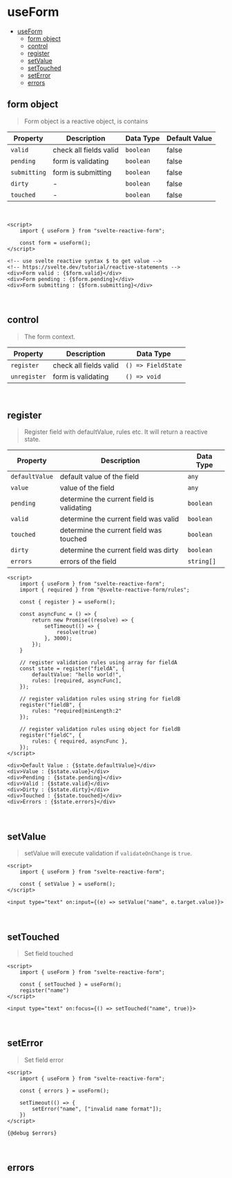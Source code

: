 # useForm
- [useForm](#useform)
  - [form object](#form-object)
  - [control](#control)
  - [register](#register)
  - [setValue](#setvalue)
  - [setTouched](#settouched)
  - [setError](#seterror)
  - [errors](#errors)

## form object
> Form object is a reactive object, is contains 

| Property     | Description            | Data Type | Default Value |
| ------------ | ---------------------- | --------- | ------------- |
| `valid`      | check all fields valid | `boolean` | false         |
| `pending`    | form is validating     | `boolean` | false         |
| `submitting` | form is submitting     | `boolean` | false         |
| `dirty`      | -                      | `boolean` | false         |
| `touched`    | -                      | `boolean` | false         |

<br />

```svelte
<script>
    import { useForm } from "svelte-reactive-form";

    const form = useForm();
</script>

<!-- use svelte reactive syntax $ to get value -->
<!-- https://svelte.dev/tutorial/reactive-statements -->
<div>Form valid : {$form.valid}</div>
<div>Form pending : {$form.pending}</div>
<div>Form submitting : {$form.submitting}</div>
```
<br />

## control
> The form context.

| Property     | Description            | Data Type          |
| ------------ | ---------------------- | ------------------ |
| `register`   | check all fields valid | `() => FieldState` |
| `unregister` | form is validating     | `() => void`       |

<br />

## register
> Register field with defaultValue, rules etc. It will return a reactive state.

| Property       | Description                               | Data Type  |
| -------------- | ----------------------------------------- | ---------- |
| `defaultValue` | default value of the field                | `any`      |
| `value`        | value of the field                        | `any`      |
| `pending`      | determine the current field is validating | `boolean`  |
| `valid`        | determine the current field was valid     | `boolean`  |
| `touched`      | determine the current field was touched   | `boolean`  |
| `dirty`        | determine the current field was dirty     | `boolean`  |
| `errors`       | errors of the field                       | `string[]` |

```svelte
<script>
    import { useForm } from "svelte-reactive-form";
    import { required } from "@svelte-reactive-form/rules";

    const { register } = useForm();

    const asyncFunc = () => {
        return new Promise((resolve) => {
            setTimeout(() => {
                resolve(true)
            }, 3000);
        });
    }

    // register validation rules using array for fieldA
    const state = register("fieldA", {
        defaultValue: "hello world!",
        rules: [required, asyncFunc],
    });

    // register validation rules using string for fieldB
    register("fieldB", {
        rules: "required|minLength:2"
    });

    // register validation rules using object for fieldB
    register("fieldC", {
        rules: { required, asyncFunc },
    });
</script>

<div>Default Value : {$state.defaultValue}</div>
<div>Value : {$state.value}</div>
<div>Pending : {$state.pending}</div>
<div>Valid : {$state.valid}</div>
<div>Dirty : {$state.dirty}</div>
<div>Touched : {$state.touched}</div>
<div>Errors : {$state.errors}</div>
```

<br />

## setValue
> setValue will execute validation if `validateOnChange` is `true`.

```svelte
<script>
    import { useForm } from "svelte-reactive-form";

    const { setValue } = useForm();
</script>

<input type="text" on:input={(e) => setValue("name", e.target.value)}>
```

<br />

## setTouched
> Set field touched
```svelte
<script>
    import { useForm } from "svelte-reactive-form";

    const { setTouched } = useForm();
    register("name")
</script>

<input type="text" on:focus={() => setTouched("name", true)}>
```

<br />

## setError
> Set field error
```svelte
<script>
    import { useForm } from "svelte-reactive-form";

    const { errors } = useForm();
    
    setTimeout(() => {
        setError("name", ["invalid name format"]);
    })
</script>

{@debug $errors}
```

<br />

## errors